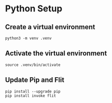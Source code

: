 # Python Setup

## Create a virtual environment

```shell
python3 -m venv .venv
```

## Activate the virtual environment

```shell
source .venv/bin/activate
```

## Update Pip and Flit

```shell
pip install --upgrade pip
pip install invoke flit
```


 
